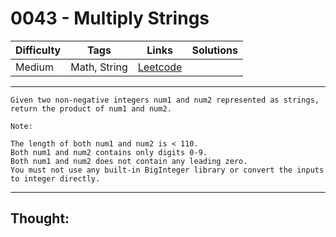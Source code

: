 # 0043 - Multiply Strings

Difficulty  | Tags | Links | Solutions
----------- | ---- | ----- | -----
Medium | Math, String | [Leetcode](https://leetcode.com/problems/multiply-strings/description/) |


-----------

```
Given two non-negative integers num1 and num2 represented as strings, return the product of num1 and num2.

Note:

The length of both num1 and num2 is < 110.
Both num1 and num2 contains only digits 0-9.
Both num1 and num2 does not contain any leading zero.
You must not use any built-in BigInteger library or convert the inputs to integer directly.
```

-----------

## Thought:
